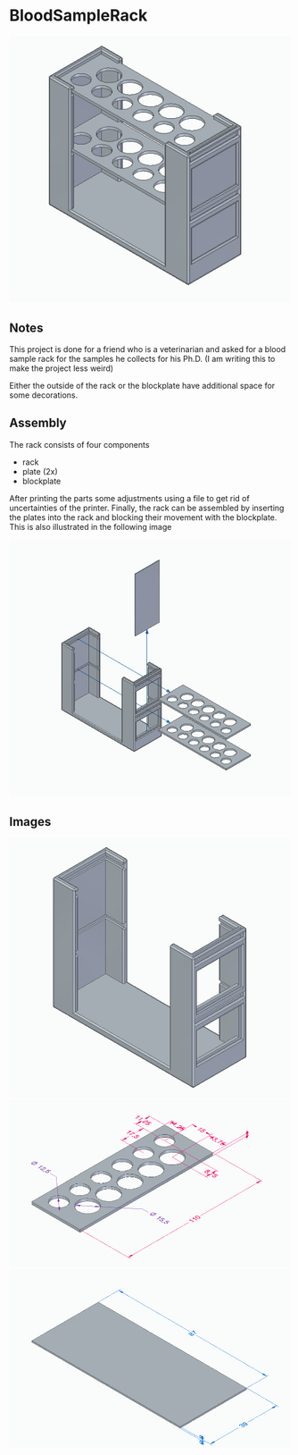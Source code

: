 # BloodSampleRack

![Image of assembled rack](Images/assembled.png)

## Notes
This project is done for a friend who is a veterinarian and asked for a 
blood sample rack for the samples he collects for his Ph.D. (I am writing this to make the project less weird)

Either the outside of the rack or the blockplate have additional space for some decorations.

## Assembly
The rack consists of four components
- rack
- plate (2x)
- blockplate

After printing the parts some adjustments using a file to get rid of uncertainties of the printer.
Finally, the rack can be assembled by inserting the plates into the rack and blocking their movement
with the blockplate. This is also illustrated in the following image

![Image of explosion of rack](Images/explosion.png "Assembly image (explosion)")

## Images
![Image of rack](Images/rack.png "Rack")
![Image of plate](Images/plate.png "Plate")
![Image of blockplate](Images/blockplate.png "Blockplate")